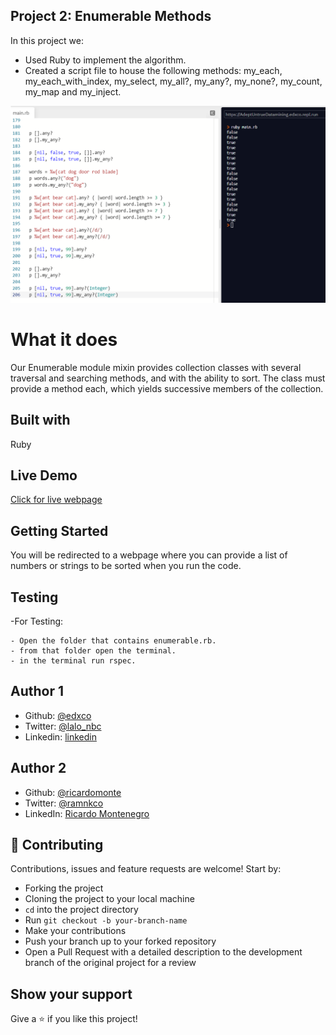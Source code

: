 ## Project 2: Enumerable Methods

In this project we:

- Used Ruby to implement the algorithm.
- Created a script file to house the following methods: my_each, my_each_with_index, my_select, my_all?, my_any?, my_none?, my_count, my_map and my_inject.

![screenshot](image/screenshot.png)

# What it does

 Our Enumerable module mixin provides collection classes with several traversal and searching methods, and with the ability to sort. 
 The class must provide a method each, which yields successive members of the collection.

## Built with

Ruby

## Live Demo

[Click for live webpage](https://repl.it/@edxco/enumerables#main.rb)

## Getting Started

You will be redirected to a webpage where you can provide a list of numbers or strings to be sorted when you run the code.

## Testing

-For Testing:

    - Open the folder that contains enumerable.rb.
    - from that folder open the terminal.
    - in the terminal run rspec.

## Author 1

- Github: [@edxco](https://github.com/edxco)
- Twitter: [@lalo_nbc](https://twitter.com/lalo_nbc)
- Linkedin: [linkedin](https://www.linkedin.com/in/eduardo-n-baeza/)

## Author 2

- Github: [@ricardomonte](https://github.com/ricardomonte)
- Twitter: [@ramnkco](https://twitter.com/ramnkco)
- LinkedIn: [Ricardo Montenegro](https://www.linkedin.com/in/ricardo-antonio-montenegro-nu%C3%B1ez-87a74944/)

## 🤝 Contributing

Contributions, issues and feature requests are welcome! Start by:

- Forking the project
- Cloning the project to your local machine
- `cd` into the project directory
- Run `git checkout -b your-branch-name`
- Make your contributions
- Push your branch up to your forked repository
- Open a Pull Request with a detailed description to the development branch of the original project for a review

## Show your support

Give a ⭐️ if you like this project!